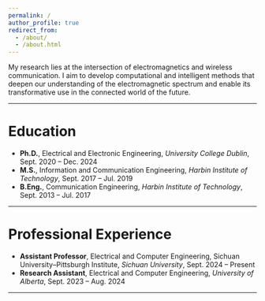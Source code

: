 ```yaml
---
permalink: /
author_profile: true
redirect_from: 
  - /about/
  - /about.html
---
```



My research lies at the intersection of electromagnetics and wireless communication. I aim to develop computational and intelligent methods that deepen our understanding of the electromagnetic spectrum and enable its transformative use in the connected world of the future.


---

# Education

- **Ph.D.**, Electrical and Electronic Engineering, *University College Dublin*, Sept. 2020 – Dec. 2024  
- **M.S.**, Information and Communication Engineering, *Harbin Institute of Technology*, Sept. 2017 – Jul. 2019  
- **B.Eng.**, Communication Engineering, *Harbin Institute of Technology*, Sept. 2013 – Jul. 2017  

---

# Professional Experience

- **Assistant Professor**, Electrical and Computer Engineering, Sichuan University–Pittsburgh Institute, *Sichuan University*, Sept. 2024 – Present  
- **Research Assistant**, Electrical and Computer Engineering, *University of Alberta*, Sept. 2023 – Aug. 2024  

---
